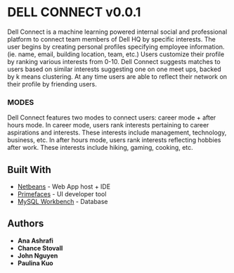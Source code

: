 # DELL CONNECT v0.0.1

Dell Connect is a machine learning powered internal social and professional platform to connect team members of Dell HQ by specific interests. The user begins by creating personal profiles specifying employee information. (ie. name, email, building location, team, etc.) Users customize their profile by ranking various interests from 0-10. Dell Connect suggests matches to users based on similar interests suggesting one on one meet ups, backed by k means clustering. At any time users are able to reflect their network on their profile by friending users.

### MODES

Dell Connect features two modes to connect users: career mode + after hours mode. In career mode, users rank interests pertaining to career aspirations and interests. These interests include management, technology, business, etc. In after hours mode, users rank interests reflecting hobbies after work. These interests include hiking, gaming, cooking, etc.

## Built With

* [Netbeans](https://netbeans.org/downloads/start.html?platform=macosx&lang=en&option=javaee) - Web App host + IDE
* [Primefaces](https://www.primefaces.org/#primefaces) - UI developer tool
* [MySQL Workbench](https://dev.mysql.com/doc/workbench/en/) - Database

## Authors

* **Ana Ashrafi**
* **Chance Stovall**
* **John Nguyen**
* **Paulina Kuo**
